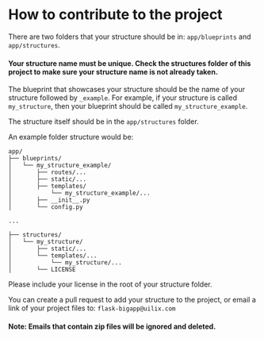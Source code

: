 # How to contribute to the project

There are two folders that your structure should be in:
`app/blueprints` and `app/structures`.

#### Your structure name must be unique. Check the structures folder of this project to make sure your structure name is not already taken.

The blueprint that showcases your structure should be the name of your structure
followed by `_example`. For example, if your structure is called `my_structure`,
then your blueprint should be called `my_structure_example`. 

The structure itself should be in the `app/structures` folder.

An example folder structure would be:
```
app/
├── blueprints/
│   └── my_structure_example/
│       ├── routes/...
│       ├── static/...
│       ├── templates/
│           └── my_structure_example/...
│       ├── __init__.py
│       └── config.py

...

├── structures/
│   └── my_structure/
│       ├── static/...
│       └── templates/...
│           └── my_structure/...
│       └── LICENSE
```

Please include your license in the root of your structure folder.

You can create a pull request to add your structure to the project, 
or email a link of your project files to: `flask-bigapp@uilix.com`
#### Note: Emails that contain zip files will be ignored and deleted.
